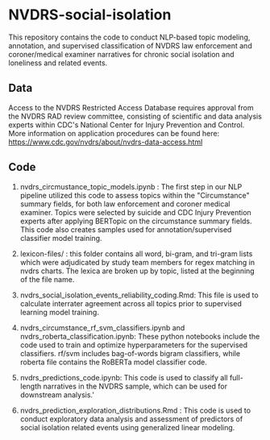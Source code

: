 # NVDRS-social-isolation
This repository contains the code to conduct NLP-based topic modeling, annotation, and supervised classification of NVDRS law enforcement and coroner/medical examiner narratives for chronic social isolation and loneliness and related events.

## Data

Access to the NVDRS Restricted Access Database requires approval from the NVDRS RAD review committee, consisting of scientific and data analysis experts within CDC's National Center for Injury Prevention and Control. More information on application procedures can be found here: 
https://www.cdc.gov/nvdrs/about/nvdrs-data-access.html

## Code

1) nvdrs_circmustance_topic_models.ipynb : The first step in our NLP pipeline utilized this code to assess topics within the "Circumstance" summary fields, for both law enforcement and coroner medical examiner. Topics were selected by suicide and CDC Injury Prevention experts after applying BERTopic on the circumstance summary fields. This code also creates samples used for annotation/supervised classifier model training.

1) lexicon-files/ : this folder contains all word, bi-gram, and tri-gram lists which were adjudicated by study team members for regex matching in nvdrs charts. The lexica are broken up by topic, listed at the beginning of the file name. 

2) nvdrs_social_isolation_events_reliability_coding.Rmd: This file is used to calculate interrater agreement across all topics prior to supervised learning model training.
  
4) nvdrs_circumstance_rf_svm_classifiers.ipynb and nvdrs_roberta_classification.ipynb: These python notebooks include the code used to train and optimize hyperparameters for the supervised classifiers. rf/svm includes bag-of-words bigram classifiers, while roberta file contains the RoBERTa model classifier code.

5)  nvdrs_predictions_code.ipynb: This code is used to classify all full-length narratives in the NVDRS sample, which can be used for downstream analysis.'

6)  nvdrs_prediction_exploration_distributions.Rmd : This code is used to conduct exploratory data analysis and assessment of predictors of social isolation related events using generalized linear modeling. 

